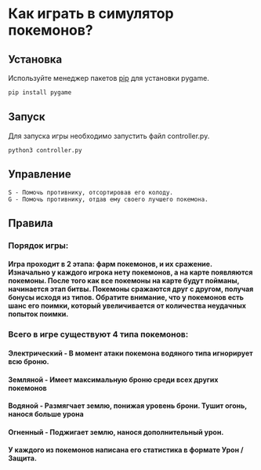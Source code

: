 # Как играть в симулятор покемонов?

## Установка

Используйте менеджер пакетов [pip](https://pip.pypa.io/en/stable/) для установки pygame.

```bash
pip install pygame
```
## Запуск
Для запуска игры необходимо запустить файл controller.py.
```
python3 controller.py
```
## Управление

```
S - Помочь противнику, отсортировав его колоду.
G - Помочь противнику, отдав ему своего лучшего покемона.
```
## Правила

### Порядок игры:
#### Игра проходит в 2 этапа: фарм покемонов, и их сражение. Изначально у каждого игрока нету покемонов, а на карте появляются покемоны. После того как все покемоны на карте будут пойманы, начинается этап битвы. Покемоны сражаются друг с другом, получая бонусы исходя из типов. Обратите внимание, что у покемонов есть шанс его поимки, который увеличивается от количества неудачных попыток поимки.

### Всего в игре существуют 4 типа покемонов:
#### Электрический - В момент атаки покемона водяного типа игнорирует всю броню.
#### Земляной - Имеет максимальную броню среди всех других покемонов
#### Водяной - Размягчает землю, понижая уровень брони. Тушит огонь, нанося больше урона
#### Огненный - Поджигает землю, нанося дополнительный урон.
#### У каждого из покемонов написана его статистика в формате Урон / Защита.
